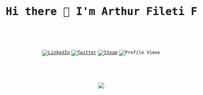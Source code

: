 <br />
<br />
<div align="center">
  <pre>
  <h1>Hi there 👋 I'm Arthur Fileti Fiorette!</h1>
  </pre>
  <br />
  <code
    ><a href="https://www.linkedin.com/in/arthurfiorette/"
      ><img
        src="https://img.shields.io/badge/LinkedIn-0A66C2?logo=linkedin&logoColor=white"
        alt="LinkedIn" /></a
  ></code>
  <code
    ><a href="https://twitter.com/ArthurFiorette/"
      ><img
        src="https://img.shields.io/badge/Twitter-1DA1F2?logo=twitter&logoColor=white"
        alt="Twitter" /></a
  ></code>
  <code
    ><a href="https://steamcommunity.com/profiles/76561198850668121"
      ><img
        src="https://img.shields.io/badge/Steam-000000?logo=steam&logoColor=white"
        alt="Steam" /></a
  ></code>
  <code
    ><img src="https://komarev.com/ghpvc/?username=arthurfiorette&label=Views" alt="Profile Views"
  /></code>
</div>

#

<br />

<p align="center">
  <img
    src="https://gist.githubusercontent.com/ArthurFiorette/5d4fc4a95d67eb80a9dbea0dd6e85745/raw/github-metrics.svg"
  />
</p>

<br />
